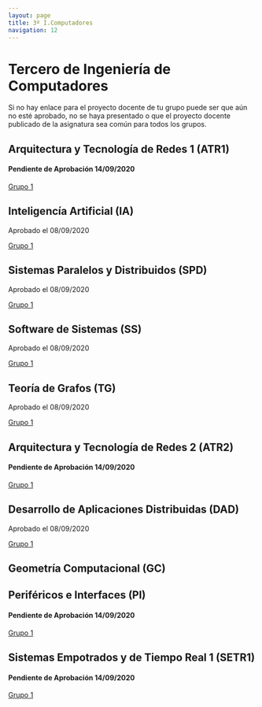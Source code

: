 ```yaml
---
layout: page
title: 3º I.Computadores
navigation: 12
---
```


# Tercero de Ingeniería de Computadores

Si no hay enlace para el proyecto docente de tu grupo puede ser que aún no esté aprobado, no se haya presentado o que el proyecto docente publicado de la asignatura sea común para todos los grupos.

## Arquitectura y Tecnología de Redes 1 (ATR1)

#### Pendiente de Aprobación 14/09/2020

[Grupo 1](https://uses0-my.sharepoint.com/:b:/g/personal/delegacion_etsii_us_es/ERZlgjDvzEJMhgo2x7GlTswBBDsXZPohWlRAttMgnoMk1Q?e=xyDvJR)


## Inteligencía Artificial (IA)

Aprobado el 08/09/2020

[Grupo 1](https://uses0-my.sharepoint.com/:b:/g/personal/delegacion_etsii_us_es/EV24ykngn0hKg-0KK02kPOkBFdUo3GbzKm396vLZhI66ZQ?e=TC83TZ)


## Sistemas Paralelos y Distribuidos (SPD)

Aprobado el 08/09/2020

[Grupo 1](https://uses0-my.sharepoint.com/:b:/g/personal/delegacion_etsii_us_es/EQN5Leli0GhNvV4TJsNfvbcBIYX3k0r_i2Rkn4sqiNHjMA?e=GlWGvk)


## Software de Sistemas (SS)

Aprobado el 08/09/2020

[Grupo 1](https://uses0-my.sharepoint.com/:b:/g/personal/delegacion_etsii_us_es/ETRvhRoDg8tFrzJ8M7iaVNMBYqDe_5To-JgpGj9dSJSflQ?e=EmZdow)


## Teoría de Grafos (TG)

Aprobado el 08/09/2020

[Grupo 1](https://uses0-my.sharepoint.com/:b:/g/personal/delegacion_etsii_us_es/EezJidy-Wn1HkkdDvm4d4pwBiYfdeYGurYqFtKSSuyj_HA?e=jLwpGU)


## Arquitectura y Tecnología de Redes 2 (ATR2)

#### Pendiente de Aprobación 14/09/2020

[Grupo 1](https://uses0-my.sharepoint.com/:b:/g/personal/delegacion_etsii_us_es/EdUMaAtc0DxJj3dA4jMI4vMBB8GmkXEPG4nQAlRjTfVbxw?e=QyPVJ9)

## Desarrollo de Aplicaciones Distribuidas (DAD)

Aprobado el 08/09/2020

[Grupo 1](https://uses0-my.sharepoint.com/:b:/g/personal/delegacion_etsii_us_es/EcHxj8QPFsBLpqwaT869usUBmiJmpUg7BqBk2sWZBqDPMQ?e=gn1eHW)


## Geometría Computacional (GC)




## Periféricos e Interfaces (PI)

#### Pendiente de Aprobación 14/09/2020

[Grupo 1](https://uses0-my.sharepoint.com/:b:/g/personal/delegacion_etsii_us_es/ESRItmNpFgtJrLU5ZbuBxd0B1NRAA3fEaVFA7l0V5qLP4g?e=Yccn0g)


## Sistemas Empotrados y de Tiempo Real 1 (SETR1)

#### Pendiente de Aprobación 14/09/2020

[Grupo 1](https://uses0-my.sharepoint.com/:b:/g/personal/delegacion_etsii_us_es/EVB2pirOw4ZKuktfdp9p9hIBd9nf7cxd7Xf7mWM0seBxxQ?e=ywOOWs)


